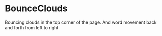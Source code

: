 # BounceClouds
Bouncing clouds in the top corner of the page. And word movement back and forth from left to right
